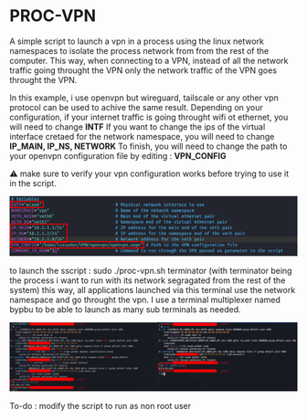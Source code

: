 # PROC-VPN
A simple script to launch a vpn in a process using the linux network namespaces to isolate the process network from
from the rest of the computer. This way, when connecting to a VPN, instead of all the network traffic going throught the
VPN only the network traffic of the VPN goes throught the VPN. 

In this example, i use openvpn but wireguard, tailscale or any other vpn protocol can be used to achive the same result.
Depending on your configuration, if your internet traffic is going throught wifi ot ethernet, you will need to change **INTF**
If you want to change the ips of the virtual interface cretaed for the network namespace, you will need to change **IP_MAIN, IP_NS, NETWORK**
To finish, you will need to change the path to your openvpn configuration file by editing : **VPN_CONFIG**

⚠️ make sure to verify your vpn configuration works before trying to use it in the script.

![56435a1c010225bc0807293ae1c94683.png](./56435a1c010225bc0807293ae1c94683.png)

to launch the sscript : sudo ./proc-vpn.sh terminator (with terminator being the process i want to run with its network segragated from the rest of the system)
this way, all applications launched via this terminal use the network namespace and go throught the vpn. I use a terminal multiplexer named bypbu to be able to launch as many sub terminals as needed.

![0f2dce0680999918f1b7bed6b0cc1215.png](./0f2dce0680999918f1b7bed6b0cc1215.png)

To-do : modify the script to run as non root user